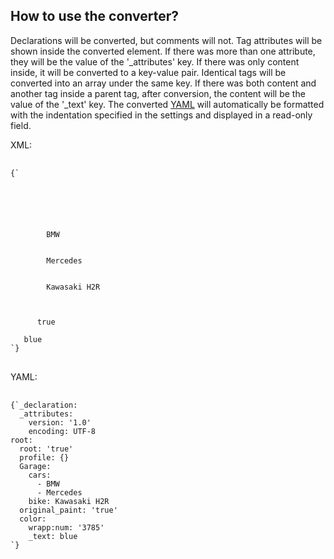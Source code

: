 ## How to use the converter?

Declarations will be converted, but comments will not. Tag attributes will be shown inside the converted element. If there was more than one attribute, they will be the value of the '\_attributes' key. If there was only content inside, it will be converted to a key-value pair. Identical tags will be converted into an array under the same key. If there was both content and another tag inside a parent tag, after conversion, the content will be the value of the '\_text' key. The converted [YAML](/formatter/yaml#yamlAnchor) will automatically be formatted with the indentation specified in the settings and displayed in a read-only field.

XML:

<pre>

<code class="language-xml hljs">{`<?xml version="1.0" encoding="UTF-8"?>
  <root root="true">
   <profile>
    <!-- self closed -->
   </profile>
   <Garage>
      <cars>
        BMW 
      </cars>
      <cars>
        Mercedes
      </cars>
      <bike>
        Kawasaki H2R  <!-- favorite -->
      </bike>
   </Garage>
   <original_paint>
      true
   </original_paint>
   <color wrapp:num="3785">blue</color>
</root>`}
</code>
</pre>

YAML:

<pre>

<code class="language-yaml hljs">{`_declaration:
  _attributes:
    version: '1.0'
    encoding: UTF-8
root:
  root: 'true'
  profile: {}
  Garage:
    cars:
      - BMW
      - Mercedes
    bike: Kawasaki H2R
  original_paint: 'true'
  color:
    wrapp:num: '3785'
    _text: blue
`}
</code>
</pre>

